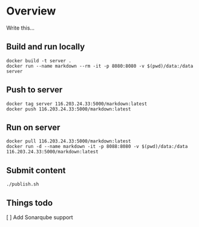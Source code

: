 # Overview

Write this...

## Build and run locally

    docker build -t server .
    docker run --name markdown --rm -it -p 8080:8080 -v $(pwd)/data:/data server

## Push to server

    docker tag server 116.203.24.33:5000/markdown:latest
    docker push 116.203.24.33:5000/markdown:latest

## Run on server

    docker pull 116.203.24.33:5000/markdown:latest
    docker run -d --name markdown -it -p 8088:8080 -v $(pwd)/data:/data 116.203.24.33:5000/markdown:latest

## Submit content

    ./publish.sh

## Things todo

[ ] Add Sonarqube support
